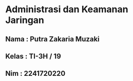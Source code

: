 # **Administrasi dan Keamanan Jaringan**

## Nama : Putra Zakaria Muzaki
## Kelas : TI-3H / 19
## Nim : 2241720220

